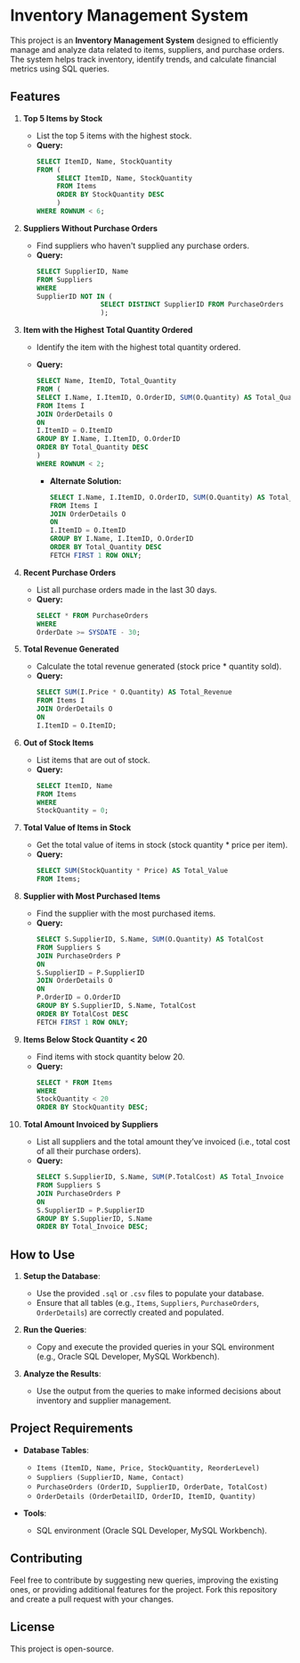 # Inventory Management System

This project is an **Inventory Management System** designed to efficiently manage and analyze data related to items, suppliers, and purchase orders. The system helps track inventory, identify trends, and calculate financial metrics using SQL queries.

## Features

1. **Top 5 Items by Stock**
   - List the top 5 items with the highest stock.
   - **Query:**
     ```sql
     SELECT ItemID, Name, StockQuantity 
     FROM (
          SELECT ItemID, Name, StockQuantity 
          FROM Items 
          ORDER BY StockQuantity DESC
          )
     WHERE ROWNUM < 6;
     ```

2. **Suppliers Without Purchase Orders**
   - Find suppliers who haven't supplied any purchase orders.
   - **Query:**
     ```sql
     SELECT SupplierID, Name
     FROM Suppliers
     WHERE 
     SupplierID NOT IN (
                     SELECT DISTINCT SupplierID FROM PurchaseOrders
                     );
     ```

3. **Item with the Highest Total Quantity Ordered**
   - Identify the item with the highest total quantity ordered.
   - **Query:**
     ```sql
     SELECT Name, ItemID, Total_Quantity
     FROM (
     SELECT I.Name, I.ItemID, O.OrderID, SUM(O.Quantity) AS Total_Quantity
     FROM Items I
     JOIN OrderDetails O
     ON 
     I.ItemID = O.ItemID
     GROUP BY I.Name, I.ItemID, O.OrderID
     ORDER BY Total_Quantity DESC
     )
     WHERE ROWNUM < 2;
     ```

     - **Alternate Solution:**
       ```sql
       SELECT I.Name, I.ItemID, O.OrderID, SUM(O.Quantity) AS Total_Quantity
       FROM Items I
       JOIN OrderDetails O
       ON 
       I.ItemID = O.ItemID
       GROUP BY I.Name, I.ItemID, O.OrderID
       ORDER BY Total_Quantity DESC
       FETCH FIRST 1 ROW ONLY;
       ```

4. **Recent Purchase Orders**
   - List all purchase orders made in the last 30 days.
   - **Query:**
     ```sql
     SELECT * FROM PurchaseOrders
     WHERE 
     OrderDate >= SYSDATE - 30;
     ```

5. **Total Revenue Generated**
   - Calculate the total revenue generated (stock price * quantity sold).
   - **Query:**
     ```sql
     SELECT SUM(I.Price * O.Quantity) AS Total_Revenue
     FROM Items I
     JOIN OrderDetails O
     ON 
     I.ItemID = O.ItemID;
     ```

6. **Out of Stock Items**
   - List items that are out of stock.
   - **Query:**
     ```sql
     SELECT ItemID, Name
     FROM Items 
     WHERE 
     StockQuantity = 0;
     ```

7. **Total Value of Items in Stock**
   - Get the total value of items in stock (stock quantity * price per item).
   - **Query:**
     ```sql
     SELECT SUM(StockQuantity * Price) AS Total_Value
     FROM Items;
     ```

8. **Supplier with Most Purchased Items**
   - Find the supplier with the most purchased items.
   - **Query:**
     ```sql
     SELECT S.SupplierID, S.Name, SUM(O.Quantity) AS TotalCost
     FROM Suppliers S
     JOIN PurchaseOrders P
     ON 
     S.SupplierID = P.SupplierID
     JOIN OrderDetails O
     ON
     P.OrderID = O.OrderID
     GROUP BY S.SupplierID, S.Name, TotalCost
     ORDER BY TotalCost DESC
     FETCH FIRST 1 ROW ONLY;
     ```

9. **Items Below Stock Quantity < 20**
   - Find items with stock quantity below 20.
   - **Query:**
     ```sql
     SELECT * FROM Items 
     WHERE 
     StockQuantity < 20
     ORDER BY StockQuantity DESC;
     ```

10. **Total Amount Invoiced by Suppliers**
    - List all suppliers and the total amount they’ve invoiced (i.e., total cost of all their purchase orders).
    - **Query:**
      ```sql
      SELECT S.SupplierID, S.Name, SUM(P.TotalCost) AS Total_Invoice
      FROM Suppliers S
      JOIN PurchaseOrders P
      ON
      S.SupplierID = P.SupplierID
      GROUP BY S.SupplierID, S.Name
      ORDER BY Total_Invoice DESC;
      ```

## How to Use

1. **Setup the Database**:
   - Use the provided `.sql` or `.csv` files to populate your database.
   - Ensure that all tables (e.g., `Items`, `Suppliers`, `PurchaseOrders`, `OrderDetails`) are correctly created and populated.

2. **Run the Queries**:
   - Copy and execute the provided queries in your SQL environment (e.g., Oracle SQL Developer, MySQL Workbench).

3. **Analyze the Results**:
   - Use the output from the queries to make informed decisions about inventory and supplier management.

## Project Requirements

- **Database Tables**:
  - `Items (ItemID, Name, Price, StockQuantity, ReorderLevel)`
  - `Suppliers (SupplierID, Name, Contact)`
  - `PurchaseOrders (OrderID, SupplierID, OrderDate, TotalCost)`
  - `OrderDetails (OrderDetailID, OrderID, ItemID, Quantity)`

- **Tools**:
  - SQL environment (Oracle SQL Developer, MySQL Workbench).

## Contributing

Feel free to contribute by suggesting new queries, improving the existing ones, or providing additional features for the project. Fork this repository and create a pull request with your changes.

## License

This project is open-source.


